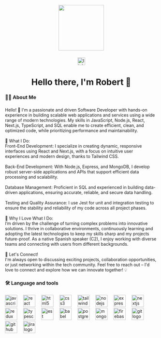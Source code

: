 <div align="center">
  <img height="150" src="https://i.postimg.cc/Z5tWhc8p/Salar-uyuni-200701.jpg"  />
</div>

###

<div align="center">
  <a href="https://www.linkedin.com/in/robert-balsanu-358342329/" target="_blank">
    <img src="https://img.shields.io/static/v1?message=LinkedIn&logo=linkedin&label=&color=0077B5&logoColor=white&labelColor=&style=for-the-badge" height="25" alt="linkedin logo"  />
  </a>
</div>

###

<h1 align="center">Hello there, I'm Robert 👋</h1>

###

<h3 align="left">👩‍💻  About Me</h3>

###

<p align="left">Hello! 👋 I'm a passionate and driven Software Developer with hands-on experience in building scalable web applications and services using a wide range of modern technologies. My skills in JavaScript, Node.js, React, Next.js, TypeScript, and SQL enable me to create efficient, clean, and optimized code, while prioritizing performance and maintainability.<br><br>🔹 What I Do:<br>Front-End Development: I specialize in creating dynamic, responsive interfaces using React and Next.js, with a focus on intuitive user experiences and modern design, thanks to Tailwind CSS.<br><br>Back-End Development: With Node.js, Express, and MongoDB, I develop robust server-side applications and APIs that support efficient data processing and scalability.<br><br>Database Management: Proficient in SQL and experienced in building data-driven applications, ensuring accurate, reliable, and secure data handling.<br><br>Testing and Quality Assurance: I use Jest for unit and integration testing to ensure the stability and reliability of my code across all project phases.<br><br>🔹 Why I Love What I Do:<br>I’m driven by the challenge of turning complex problems into innovative solutions. I thrive in collaborative environments, continuously learning and adopting the latest technologies to keep my skills sharp and my projects future-proof. As a native Spanish speaker (C2), I enjoy working with diverse teams and connecting with users from different backgrounds.<br><br>🔹 Let's Connect!<br>I'm always open to discussing exciting projects, collaboration opportunities, or just networking within the tech community. Feel free to reach out – I'd love to connect and explore how we can innovate together! 💡</p>

###

<h3 align="left">🛠 Language and tools</h3>

###

<div align="left">
  <img src="https://cdn.jsdelivr.net/gh/devicons/devicon/icons/javascript/javascript-original.svg" height="40" alt="javascript logo"  />
  <img width="12" />
  <img src="https://cdn.jsdelivr.net/gh/devicons/devicon/icons/react/react-original.svg" height="40" alt="react logo"  />
  <img width="12" />
  <img src="https://cdn.jsdelivr.net/gh/devicons/devicon/icons/html5/html5-original.svg" height="40" alt="html5 logo"  />
  <img width="12" />
  <img src="https://cdn.jsdelivr.net/gh/devicons/devicon/icons/css3/css3-original.svg" height="40" alt="css3 logo"  />
  <img width="12" />
  <img src="https://cdn.jsdelivr.net/gh/devicons/devicon/icons/tailwindcss/tailwindcss-original-wordmark.svg" height="40" alt="tailwindcss logo"  />
  <img width="12" />
  <img src="https://cdn.jsdelivr.net/gh/devicons/devicon/icons/nodejs/nodejs-original.svg" height="40" alt="nodejs logo"  />
  <img width="12" />
  <img src="https://cdn.jsdelivr.net/gh/devicons/devicon/icons/express/express-original.svg" height="40" alt="express logo"  />
  <img width="12" />
  <img src="https://cdn.jsdelivr.net/gh/devicons/devicon/icons/nextjs/nextjs-original.svg" height="40" alt="nextjs logo"  />
  <img width="12" />
  <img src="https://cdn.jsdelivr.net/gh/devicons/devicon/icons/redux/redux-original.svg" height="40" alt="redux logo"  />
  <img width="12" />
  <img src="https://cdn.jsdelivr.net/gh/devicons/devicon/icons/typescript/typescript-original.svg" height="40" alt="typescript logo"  />
  <img width="12" />
  <img src="https://cdn.jsdelivr.net/gh/devicons/devicon/icons/jest/jest-plain.svg" height="40" alt="jest logo"  />
  <img width="12" />
  <img src="https://cdn.jsdelivr.net/gh/devicons/devicon/icons/babel/babel-original.svg" height="40" alt="babel logo"  />
  <img width="12" />
  <img src="https://cdn.jsdelivr.net/gh/devicons/devicon/icons/postgresql/postgresql-original.svg" height="40" alt="postgresql logo"  />
  <img width="12" />
  <img src="https://cdn.jsdelivr.net/gh/devicons/devicon/icons/mongodb/mongodb-original.svg" height="40" alt="mongodb logo"  />
  <img width="12" />
  <img src="https://cdn.jsdelivr.net/gh/devicons/devicon/icons/firebase/firebase-plain.svg" height="40" alt="firebase logo"  />
  <img width="12" />
  <img src="https://cdn.jsdelivr.net/gh/devicons/devicon/icons/git/git-original.svg" height="40" alt="git logo"  />
  <img width="12" />
  <img src="https://cdn.jsdelivr.net/gh/devicons/devicon/icons/github/github-original.svg" height="40" alt="github logo"  />
  <img width="12" />
  <img src="https://cdn.jsdelivr.net/gh/devicons/devicon/icons/jira/jira-original.svg" height="40" alt="jira logo"  />
</div>

###
